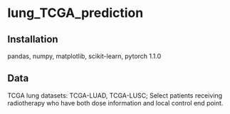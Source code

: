 # lung_TCGA_prediction
## Installation 
pandas, numpy, matplotlib, scikit-learn, pytorch 1.1.0
## Data
TCGA lung datasets: TCGA-LUAD, TCGA-LUSC;
Select patients receiving radiotherapy who have both dose information and local control end point. 
